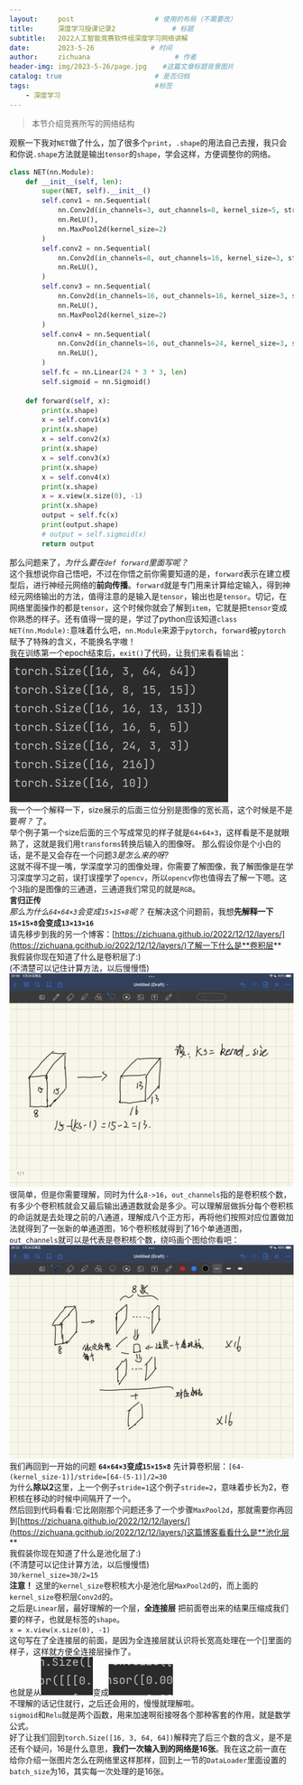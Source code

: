 ```yaml
---
layout:     post                    # 使用的布局（不需要改）
title:      深度学习授课记录2              # 标题 
subtitle:   2022人工智能竞赛软件组深度学习网络讲解
date:       2023-5-26              # 时间
author:     zichuana                     # 作者
header-img: img/2023-5-26/page.jpg    #这篇文章标题背景图片
catalog: true                       # 是否归档
tags:                               #标签
    - 深度学习
---
```

> 本节介绍竞赛所写的网络结构

观察一下我对`NET`做了什么，加了很多个`print`，`.shape`的用法自己去搜，我只会和你说`.shape`方法就是输出`tensor`的`shape`，学会这样，方便调整你的网络。
```python
class NET(nn.Module):
    def __init__(self, len):
        super(NET, self).__init__()
        self.conv1 = nn.Sequential(
            nn.Conv2d(in_channels=3, out_channels=8, kernel_size=5, stride=2, padding=0),
            nn.ReLU(),
            nn.MaxPool2d(kernel_size=2)
        )
        self.conv2 = nn.Sequential(
            nn.Conv2d(in_channels=8, out_channels=16, kernel_size=3, stride=1, padding=0),
            nn.ReLU(),
        )
        self.conv3 = nn.Sequential(
            nn.Conv2d(in_channels=16, out_channels=16, kernel_size=3, stride=1, padding=0),
            nn.ReLU(),
            nn.MaxPool2d(kernel_size=2)
        )
        self.conv4 = nn.Sequential(
            nn.Conv2d(in_channels=16, out_channels=24, kernel_size=3, stride=1, padding=0),
            nn.ReLU(),
        )
        self.fc = nn.Linear(24 * 3 * 3, len)
        self.sigmoid = nn.Sigmoid()

    def forward(self, x):
        print(x.shape)
        x = self.conv1(x)
        print(x.shape)
        x = self.conv2(x)
        print(x.shape)
        x = self.conv3(x)
        print(x.shape)
        x = self.conv4(x)
        print(x.shape)
        x = x.view(x.size(0), -1)
        print(x.shape)
        output = self.fc(x)
        print(output.shape)
        # output = self.sigmoid(x)
        return output
```
那么问题来了，*为什么要在`def forward`里面写呢？*  
这个我想说你自己悟吧，不过在你悟之前你需要知道的是，`forward`表示在建立模型后，进行神经元网络的**前向传播**。`forward`就是专门用来计算给定输入，得到神经元网络输出的方法，值得注意的是输入是`tensor`，输出也是`tensor`。切记，在网络里面操作的都是`tensor`，这个时候你就会了解到`item`，它就是把`tensor`变成你熟悉的样子。还有值得一提的是，学过了python应该知道`class NET(nn.Module):`意味着什么吧，`nn.Module`来源于`pytorch`，`forward`被`pytorch`赋予了特殊的含义，不能换名字嗷！  
我在训练第一个epoch结束后，`exit()`了代码，让我们来看看输出：
![image](/img/2023-5-26/b.png)  
我一个一个解释一下，size展示的后面三位分别是图像的宽长高，这个时候是不是要*啊？* 了。  
举个例子第一个size后面的三个写成常见的样子就是`64×64×3`，这样看是不是就眼熟了，这就是我们用`transforms`转换后输入的图像呀。
那么假设你是个小白的话，是不是又会存在一个问题*3是怎么来的呀?*  
这就不得不提一嘴，学深度学习的图像处理，你需要了解图像，我了解图像是在学习深度学习之前，误打误撞学了`opencv`，所以`opencv`你也值得去了解一下嗯。这个3指的是图像的三通道，三通道我们常见的就是`RGB`。  
**言归正传**  
*那么为什么`64×64×3`会变成`15×15×8`呢？*
在解决这个问题前，我想**先解释一下`15×15×8`会变成`13×13×16`**  
请先移步到我的另一个博客：[https://zichuana.github.io/2022/12/12/layers/](https://zichuana.gcithub.io/2022/12/12/layers/)了解一下什么是**卷积层**  
我假装你现在知道了什么是卷积层了:)  
(不清楚可以记住计算方法，以后慢慢悟)  
![image](/img/2023-5-26/c.png)  
很简单，但是你需要理解，同时为什么`8->16`，`out_channels`指的是卷积核个数，有多少个卷积核就会又最后输出通道数就会是多少。可以理解层做拆分每个卷积核的命运就是去处理之前的八通道，理解成八个正方形，再将他们按照对应位置做加法就得到了一张新的单通道图，16个卷积核就得到了16个单通道图，`out_channels`就可以是代表是卷积核个数，绕吗画个图给你看吧：
![image](/img/2023-5-26/d.png)  
我们再回到一开始的问题 **`64×64×3`变成`15×15×8`** 
先计算卷积层：`[64-(kernel_size-1)]/stride=[64-(5-1)]/2=30`  
为什么**除以2**这里，上一个例子`stride=1`这个例子`stride=2`，意味着步长为2，卷积核在移动的时候中间隔开了一个。  
然后回到代码看看:它比刚刚那个问题还多了一个步骤`MaxPool2d`，那就需要你再回到[https://zichuana.github.io/2022/12/12/layers/](https://zichuana.gcithub.io/2022/12/12/layers/)这篇博客看看什么是**池化层**  
我假装你现在知道了什么是池化层了:)  
(不清楚可以记住计算方法，以后慢慢悟)  
`30/kernel_size=30/2=15`  
**注意！** 这里的`kernel_size`卷积核大小是池化层`MaxPool2d`的，而上面的`kernel_size`卷积层`Conv2d`的。  
之后是`Linear`层，最好理解的一个层，**全连接层** 把前面卷出来的结果压缩成我们要的样子，也就是标签的`shape`。  
`x = x.view(x.size(0), -1)`   
这句写在了全连接层的前面，是因为全连接层就认识将长宽高处理在一个[]里面的样子，这样就方便全连接层操作了。  
也就是从![image](/img/2023-5-26/e1.png)变成![image](/img/2023-5-26/e2.png)  
不理解的话记住就行，之后还会用的，慢慢就理解啦。  
`sigmoid`和`Relu`就是两个函数，用来加速啊衔接呀各个那种客套的作用，就是数学公式。  
好了让我们回到`torch.Size([16, 3, 64, 64])`解释完了后三个数的含义，是不是还有个疑问，16是什么意思，**我们一次输入到的网络是16张**。我在这之前一直在给你介绍一张图片怎么在网络里这样那样，回到上一节的`DataLoader`里面设置的`batch_size`为16，其实每一次处理的是16张。